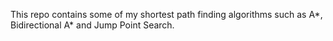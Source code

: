 This repo contains some of my shortest path finding algorithms such as A*, Bidirectional A* and Jump Point Search.